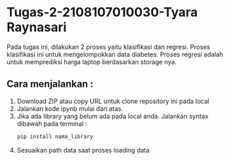 # Tugas-2-2108107010030-Tyara Raynasari

Pada tugas ini, dilakukan 2 proses yaitu klasifikasi dan regresi. Proses klasifikasi ini untuk mengelompokkan data diabetes. Proses regresi adalah untuk memprediksi harga laptop berdasarkan storage nya. 

## Cara menjalankan :
1. Download ZIP atau copy URL untuk clone repository ini pada local
2. Jalankan kode ipynb mulai dari atas.
3. Jika ada library yang belum ada pada local anda. Jalankan syntax dibawah pada terminal :
   ```bash
   pip install nama_library
   ```
4. Sesuaikan path data saat proses loading data
   
